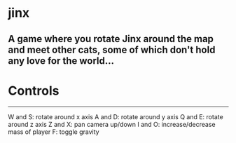 # jinx
## A game where you rotate Jinx around the map and meet other cats, some of which don't hold any love for the world...

# Controls
---
W and S: rotate around x axis
A and D: rotate around y axis
Q and E: rotate around z axis
Z and X: pan camera up/down
I and O: increase/decrease mass of player
F: toggle gravity
